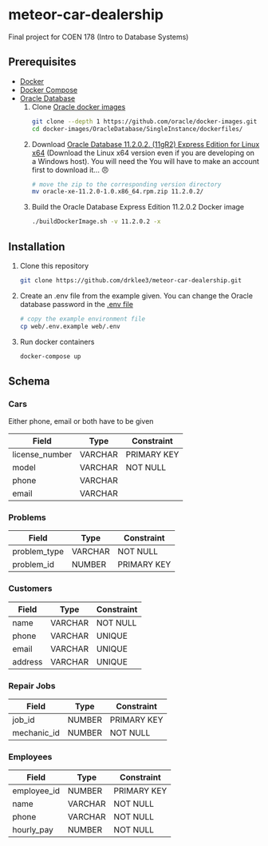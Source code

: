# meteor-car-dealership

Final project for COEN 178 (Intro to Database Systems)

## Prerequisites

* [Docker](https://docs.docker.com/install/)
* [Docker Compose](https://docs.docker.com/compose/install/)
* [Oracle Database](https://github.com/oracle/docker-images)
  1. Clone [Oracle docker images](https://github.com/oracle/docker-images)
        ```bash
        git clone --depth 1 https://github.com/oracle/docker-images.git
        cd docker-images/OracleDatabase/SingleInstance/dockerfiles/
        ```
  2. Download [Oracle Database 11.2.0.2. (11gR2) Express Edition for Linux x64](https://www.oracle.com/technetwork/database/database-technologies/express-edition/downloads/xe-prior-releases-5172097.html) (Download the Linux x64 version even if you are developing on a Windows host).  You will need the  You will have to make an account first to download it... 😠
        ```bash
        # move the zip to the corresponding version directory
        mv oracle-xe-11.2.0-1.0.x86_64.rpm.zip 11.2.0.2/
        ```
  3. Build the Oracle Database Express Edition 11.2.0.2 Docker image
       ```bash
       ./buildDockerImage.sh -v 11.2.0.2 -x
       ```

## Installation

1. Clone this repository
    ```bash
    git clone https://github.com/drklee3/meteor-car-dealership.git
    ```
2. Create an .env file from the example given. You can change the Oracle database password in the
    [.env file](web/.env.example)
    ```bash
    # copy the example environment file
    cp web/.env.example web/.env
    ```
3. Run docker containers
    ```bash
    docker-compose up
    ```

## Schema

### Cars

Either phone, email or both have to be given

| Field          | Type    | Constraint  |
| -------------- | ------- | ----------- |
| license_number | VARCHAR | PRIMARY KEY |
| model          | VARCHAR | NOT NULL    |
| phone          | VARCHAR |             |
| email          | VARCHAR |             |

### Problems

| Field        | Type    | Constraint  |
| ------------ | ------- | ----------- |
| problem_type | VARCHAR | NOT NULL    |
| problem_id   | NUMBER  | PRIMARY KEY |

### Customers

| Field   | Type    | Constraint |
| ------- | ------- | ---------- |
| name    | VARCHAR | NOT NULL   |
| phone   | VARCHAR | UNIQUE     |
| email   | VARCHAR | UNIQUE     |
| address | VARCHAR | UNIQUE     |

### Repair Jobs

| Field       | Type    | Constraint  |
| ----------- | ------- | ----------- |
| job_id      | NUMBER  | PRIMARY KEY |
| mechanic_id | NUMBER  | NOT NULL    |

### Employees

| Field       | Type    | Constraint  |
| ----------- | ------- | ----------- |
| employee_id | NUMBER  | PRIMARY KEY |
| name        | VARCHAR | NOT NULL    |
| phone       | VARCHAR | NOT NULL    |
| hourly_pay  | NUMBER  | NOT NULL    |
